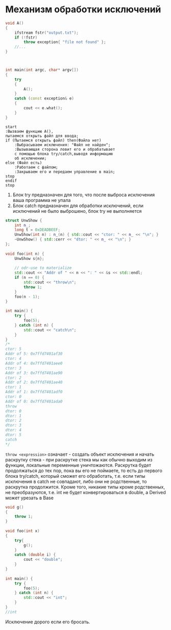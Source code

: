 # Механизм обработки исключений
```cpp
void A()
{	
	ifstream fstr("output.txt");
	if (!fstr)
		throw exception{ "file not found" };
	//...
}



int main(int argc, char* argv[])
{
	try
	{
		A();
	}
	catch (const exception& e)
	{
		cout << e.what();
	}
}
```

```plantuml
start 
:Вызваем функцию A(), 
пытаемся открыть файл для ввода; 
if (Пытаемся открыть файл) then(Файла нет)
	:Выбрасываем исключения: "Файл не найден";
	:Вызывающая сторона ловит его и обрабатывает 
	с помощью блока try/catch,выводя информацию 
	об исключении; 
else (Файл есть)
	:Работаем с файлом;
	:Закрываем его и передаем управление в main;
stop 
endif 
stop
```

1. Блок try предназначен для того, что после выброса исключения ваша программа не упала
2. Блок catch предназначен для обработки исключений, если исключений не было выброшено, блок try не выполняется


```cpp
struct UnwShow {  
    int n_;  
    long t = 0xDEADBEEF;  
    UnwShow(int n) : n_(n) { std::cout << "ctor: " << n_ << "\n"; }  
    ~UnwShow() { std::cerr << "dtor: " << n_ << "\n"; }  
};  
  
void foo(int n) {  
    UnwShow s{n};  
  
    // odr-use to materialize  
    std::cout << "Addr of " << n << ": " << &s << std::endl;  
    if (n == 0) {  
        std::cout << "throw\n";  
        throw 1;  
    }  
    foo(n - 1);  
}  
  
int main() {  
    try {  
        foo(5);  
    } catch (int n) {  
        std::cout << "catch\n";  
    }  
}  
/*  
ctor: 5  
Addr of 5: 0x7ffd7401af30  
ctor: 4  
Addr of 4: 0x7ffd7401aee0  
ctor: 3  
Addr of 3: 0x7ffd7401ae90  
ctor: 2  
Addr of 2: 0x7ffd7401ae40  
ctor: 1  
Addr of 1: 0x7ffd7401adf0  
ctor: 0  
Addr of 0: 0x7ffd7401ada0  
throw  
dtor: 0  
dtor: 1  
dtor: 2  
dtor: 3  
dtor: 4  
dtor: 5  
catch  
*/
```

`throw <expression>` означает - создать объект исключения и начать раскрутку стека - при раскрутке стека мы как обычно выходим из функции, локальные переменные уничтожаются. Раскрутка будет продолжаться до тех пор, пока вы его не поймаете, то есть до первого блока try/catch, который сможет его обработать, т.е. если типы исключения в catch не совпадают, либо они не родственные, то раскрутка продолжится. Кроме того, никакие типы кроме родственных,  не преобразуются, т.е. int не будет конвертироваться в double, а Derived может урезать в Base

```cpp
void g()  
{  
    throw 1;  
}  
  
void foo(int x)  
{  
    try{  
        g();  
    }  
    catch (double i) {  
        cout << "double";  
    }  
}  
  
int main() {  
    try {  
        foo(5);  
    } catch (int n) {  
        std::cout << "int";  
    }  
}
//int  
```

Исключение дорого если его бросать.